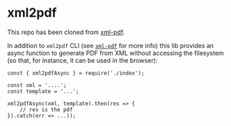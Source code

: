 # xml2pdf

This repo has been cloned from [xml-pdf](https://gitlab.com/poster983/XML-PDF). 

In addition to `xml2pdf` CLI (see [`xml-pdf`](https://gitlab.com/poster983/XML-PDF) for more info) this lib provides an async function to generate PDF from XML without accessing the filesystem (so that, for instance, it can be used in the browser):

```language=javascript
const { xml2pdfAsync } = require('./index');

const xml = '....';
const template = '...';

xml2pdfAsync(xml, template).then(res => {
    // res is the pdf
}).catch(err => ...));

```
